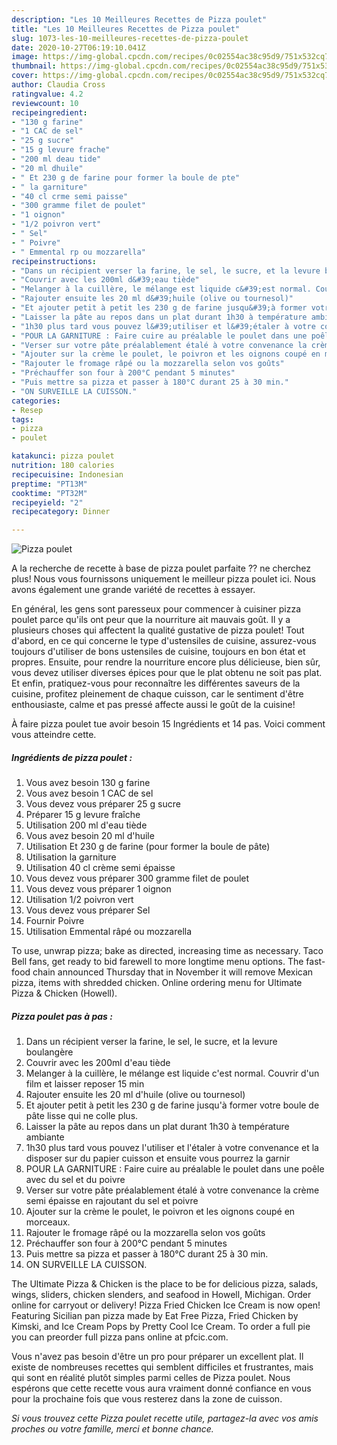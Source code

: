 ```yaml
---
description: "Les 10 Meilleures Recettes de Pizza poulet"
title: "Les 10 Meilleures Recettes de Pizza poulet"
slug: 1073-les-10-meilleures-recettes-de-pizza-poulet
date: 2020-10-27T06:19:10.041Z
image: https://img-global.cpcdn.com/recipes/0c02554ac38c95d9/751x532cq70/pizza-poulet-photo-principale-de-la-recette.jpg
thumbnail: https://img-global.cpcdn.com/recipes/0c02554ac38c95d9/751x532cq70/pizza-poulet-photo-principale-de-la-recette.jpg
cover: https://img-global.cpcdn.com/recipes/0c02554ac38c95d9/751x532cq70/pizza-poulet-photo-principale-de-la-recette.jpg
author: Claudia Cross
ratingvalue: 4.2
reviewcount: 10
recipeingredient:
- "130 g farine"
- "1 CAC de sel"
- "25 g sucre"
- "15 g levure frache"
- "200 ml deau tide"
- "20 ml dhuile"
- " Et 230 g de farine pour former la boule de pte"
- " la garniture"
- "40 cl crme semi paisse"
- "300 gramme filet de poulet"
- "1 oignon"
- "1/2 poivron vert"
- " Sel"
- " Poivre"
- " Emmental rp ou mozzarella"
recipeinstructions:
- "Dans un récipient verser la farine, le sel, le sucre, et la levure boulangère"
- "Couvrir avec les 200ml d&#39;eau tiède"
- "Melanger à la cuillère, le mélange est liquide c&#39;est normal. Couvrir d&#39;un film et laisser reposer 15 min"
- "Rajouter ensuite les 20 ml d&#39;huile (olive ou tournesol)"
- "Et ajouter petit à petit les 230 g de farine jusqu&#39;à former votre boule de pâte lisse qui ne colle plus."
- "Laisser la pâte au repos dans un plat durant 1h30 à température ambiante"
- "1h30 plus tard vous pouvez l&#39;utiliser et l&#39;étaler à votre convenance et la disposer sur du papier cuisson et ensuite vous pourrez la garnir"
- "POUR LA GARNITURE : Faire cuire au préalable le poulet dans une poêle avec du sel et du poivre"
- "Verser sur votre pâte préalablement étalé à votre convenance la crème semi épaisse en rajoutant du sel et poivre"
- "Ajouter sur la crème le poulet, le poivron et les oignons coupé en morceaux."
- "Rajouter le fromage râpé ou la mozzarella selon vos goûts"
- "Préchauffer son four à 200°C pendant 5 minutes"
- "Puis mettre sa pizza et passer à 180°C durant 25 à 30 min."
- "ON SURVEILLE LA CUISSON."
categories:
- Resep
tags:
- pizza
- poulet

katakunci: pizza poulet 
nutrition: 180 calories
recipecuisine: Indonesian
preptime: "PT13M"
cooktime: "PT32M"
recipeyield: "2"
recipecategory: Dinner

---
```



![Pizza poulet](https://img-global.cpcdn.com/recipes/0c02554ac38c95d9/751x532cq70/pizza-poulet-photo-principale-de-la-recette.jpg)

A la recherche de recette à base de pizza poulet parfaite ?? ne cherchez plus! Nous vous fournissons uniquement le meilleur pizza poulet ici. Nous avons également une grande variété de recettes à essayer.

En général, les gens sont paresseux pour commencer à cuisiner pizza poulet parce qu'ils ont peur que la nourriture ait mauvais goût. Il y a plusieurs choses qui affectent la qualité gustative de pizza poulet! Tout d'abord, en ce qui concerne le type d'ustensiles de cuisine, assurez-vous toujours d'utiliser de bons ustensiles de cuisine, toujours en bon état et propres. Ensuite, pour rendre la nourriture encore plus délicieuse, bien sûr, vous devez utiliser diverses épices pour que le plat obtenu ne soit pas plat. Et enfin, pratiquez-vous pour reconnaître les différentes saveurs de la cuisine, profitez pleinement de chaque cuisson, car le sentiment d'être enthousiaste, calme et pas pressé affecte aussi le goût de la cuisine!

<!--inarticleads1-->

À faire pizza poulet tue avoir besoin 15 Ingrédients et 14 pas. Voici comment vous atteindre cette.

##### Ingrédients de pizza poulet :

1. Vous avez besoin 130 g farine
1. Vous avez besoin 1 CAC de sel
1. Vous devez vous préparer 25 g sucre
1. Préparer 15 g levure fraîche
1. Utilisation 200 ml d&#39;eau tiède
1. Vous avez besoin 20 ml d&#39;huile
1. Utilisation  Et 230 g de farine (pour former la boule de pâte)
1. Utilisation  la garniture
1. Utilisation 40 cl crème semi épaisse
1. Vous devez vous préparer 300 gramme filet de poulet
1. Vous devez vous préparer 1 oignon
1. Utilisation 1/2 poivron vert
1. Vous devez vous préparer  Sel
1. Fournir  Poivre
1. Utilisation  Emmental râpé ou mozzarella


To use, unwrap pizza; bake as directed, increasing time as necessary. Taco Bell fans, get ready to bid farewell to more longtime menu options. The fast-food chain announced Thursday that in November it will remove Mexican pizza, items with shredded chicken. Online ordering menu for Ultimate Pizza &amp; Chicken (Howell). 

<!--inarticleads2-->

##### Pizza poulet pas à pas :

1. Dans un récipient verser la farine, le sel, le sucre, et la levure boulangère
1. Couvrir avec les 200ml d&#39;eau tiède
1. Melanger à la cuillère, le mélange est liquide c&#39;est normal. Couvrir d&#39;un film et laisser reposer 15 min
1. Rajouter ensuite les 20 ml d&#39;huile (olive ou tournesol)
1. Et ajouter petit à petit les 230 g de farine jusqu&#39;à former votre boule de pâte lisse qui ne colle plus.
1. Laisser la pâte au repos dans un plat durant 1h30 à température ambiante
1. 1h30 plus tard vous pouvez l&#39;utiliser et l&#39;étaler à votre convenance et la disposer sur du papier cuisson et ensuite vous pourrez la garnir
1. POUR LA GARNITURE : Faire cuire au préalable le poulet dans une poêle avec du sel et du poivre
1. Verser sur votre pâte préalablement étalé à votre convenance la crème semi épaisse en rajoutant du sel et poivre
1. Ajouter sur la crème le poulet, le poivron et les oignons coupé en morceaux.
1. Rajouter le fromage râpé ou la mozzarella selon vos goûts
1. Préchauffer son four à 200°C pendant 5 minutes
1. Puis mettre sa pizza et passer à 180°C durant 25 à 30 min.
1. ON SURVEILLE LA CUISSON.


The Ultimate Pizza &amp; Chicken is the place to be for delicious pizza, salads, wings, sliders, chicken slenders, and seafood in Howell, Michigan. Order online for carryout or delivery! Pizza Fried Chicken Ice Cream is now open! Featuring Sicilian pan pizza made by Eat Free Pizza, Fried Chicken by Kimski, and Ice Cream Pops by Pretty Cool Ice Cream. To order a full pie you can preorder full pizza pans online at pfcic.com. 

<!--inarticleads1-->

<p>
Vous n'avez pas besoin d'être un pro pour préparer un excellent plat. Il existe de nombreuses recettes qui semblent difficiles et frustrantes, mais qui sont en réalité plutôt simples parmi celles de Pizza poulet. Nous espérons que cette recette vous aura vraiment donné confiance en vous pour la prochaine fois que vous resterez dans la zone de cuisson.
</p>

<p>
<i>Si vous trouvez cette Pizza poulet recette utile, partagez-la avec vos amis proches ou votre famille, merci et bonne chance.</i>
</p>
